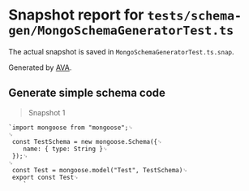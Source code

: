 # Snapshot report for `tests/schema-gen/MongoSchemaGeneratorTest.ts`

The actual snapshot is saved in `MongoSchemaGeneratorTest.ts.snap`.

Generated by [AVA](https://avajs.dev).

## Generate simple schema code

> Snapshot 1

    `import mongoose from "mongoose";␊
    ␊
     const TestSchema = new mongoose.Schema({␊
        name: { type: String }␊
     });␊
    ␊
     const Test = mongoose.model("Test", TestSchema)␊
     export const Test␊
        `
